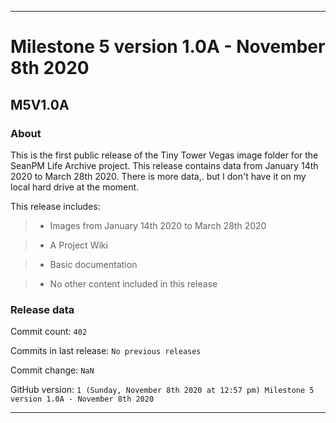 
***

# Milestone 5 version 1.0A - November 8th 2020

## M5V1.0A

### About

This is the first public release of the Tiny Tower Vegas image folder for the SeanPM Life Archive project. This release contains data from January 14th 2020 to March 28th 2020. There is more data,. but I don't have it on my local hard drive at the moment.

This release includes:

> * Images from January 14th 2020 to March 28th 2020

> * A Project Wiki

> * Basic documentation

> * No other content included in this release

### Release data

Commit count: `402`

Commits in last release: `No previous releases`

Commit change: `NaN`

GitHub version: `1 (Sunday, November 8th 2020 at 12:57 pm) Milestone 5 version 1.0A - November 8th 2020`

***
